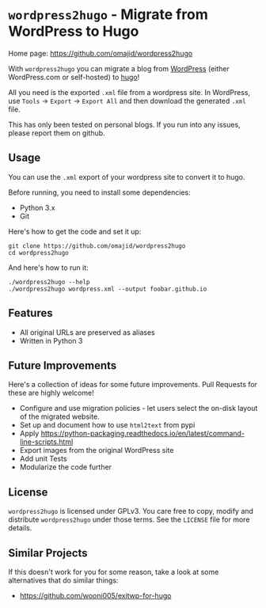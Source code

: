 # `wordpress2hugo` - Migrate from WordPress to Hugo

Home page: https://github.com/omajid/wordpress2hugo

With `wordpress2hugo` you can migrate a blog from
[WordPress](https://wordpress.com/) (either WordPress.com or
self-hosted) to [hugo](https://gohugo.io/)!

All you need is the exported `.xml` file from a wordpress site. In
WordPress, use `Tools` -> `Export` -> `Export All` and then download
the generated `.xml` file.

This has only been tested on personal blogs. If you run into any
issues, please report them on github.

## Usage

You can use the `.xml` export of your wordpress site to convert it to
hugo.

Before running, you need to install some dependencies:

- Python 3.x
- Git

Here's how to get the code and set it up:

``` shell
git clone https://github.com/omajid/wordpress2hugo
cd wordpress2hugo
```

And here's how to run it:

```shell
./wordpress2hugo --help
./wordpress2hugo wordpress.xml --output foobar.github.io
```

## Features

- All original URLs are preserved as aliases
- Written in Python 3

## Future Improvements

Here's a collection of ideas for some future improvements. Pull
Requests for these are highly welcome!

- Configure and use migration policies - let users select the on-disk
  layout of the migrated website.
- Set up and document how to use `html2text` from pypi
- Apply https://python-packaging.readthedocs.io/en/latest/command-line-scripts.html
- Export images from the original WordPress site
- Add unit Tests
- Modularize the code further

## License

`wordpress2hugo` is licensed under GPLv3. You care free to copy,
modify and distribute `wordpress2hugo` under those terms. See the
`LICENSE` file for more details.

## Similar Projects

If this doesn't work for you for some reason, take a look at some
alternatives that do similar things:

- https://github.com/wooni005/exitwp-for-hugo
